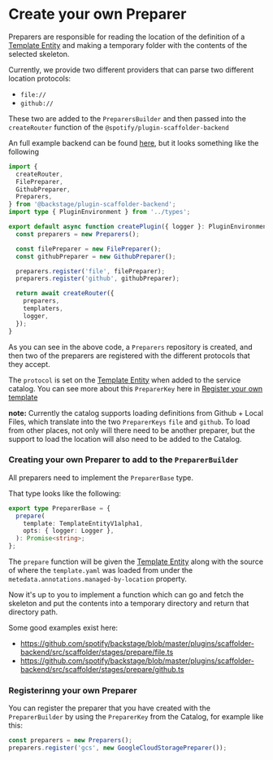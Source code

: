 # Create your own Preparer

Preparers are responsible for reading the location of the definition of a
[Template Entity](../software-catalog/descriptor-format.md#kind-template) and
making a temporary folder with the contents of the selected skeleton.

Currently, we provide two different providers that can parse two different
location protocols:

- `file://`
- `github://`

These two are added to the `PreparersBuilder` and then passed into the
`createRouter` function of the `@spotify/plugin-scaffolder-backend`

An full example backend can be found
[here](https://github.com/spotify/backstage/blob/d91c10f654475a60829fa33a5c81018e517a319a/packages/backend/src/plugins/scaffolder.ts),
but it looks something like the following

```ts
import {
  createRouter,
  FilePreparer,
  GithubPreparer,
  Preparers,
} from '@backstage/plugin-scaffolder-backend';
import type { PluginEnvironment } from '../types';

export default async function createPlugin({ logger }: PluginEnvironment) {
  const preparers = new Preparers();

  const filePreparer = new FilePreparer();
  const githubPreparer = new GithubPreparer();

  preparers.register('file', filePreparer);
  preparers.register('github', githubPreparer);

  return await createRouter({
    preparers,
    templaters,
    logger,
  });
}
```

As you can see in the above code, a `Preparers` repository is created, and then
two of the preparers are registered with the different protocols that they
accept.

The `protocol` is set on the
[Template Entity](../software-catalog/descriptor-format.md#kind-template) when
added to the service catalog. You can see more about this `PreparerKey` here in
[Register your own template](./register-your-own-template.md)

**note:** Currently the catalog supports loading definitions from Github + Local
Files, which translate into the two `PreparerKeys` `file` and `github`. To load
from other places, not only will there need to be another preparer, but the
support to load the location will also need to be added to the Catalog.

### Creating your own Preparer to add to the `PreparerBuilder`

All preparers need to implement the `PreparerBase` type.

That type looks like the following:

```ts
export type PreparerBase = {
  prepare(
    template: TemplateEntityV1alpha1,
    opts: { logger: Logger },
  ): Promise<string>;
};
```

The `prepare` function will be given the
[Template Entity](../software-catalog/descriptor-format.md#kind-template) along
with the source of where the `template.yaml` was loaded from under the
`metedata.annotations.managed-by-location` property.

Now it's up to you to implement a function which can go and fetch the skeleton
and put the contents into a temporary directory and return that directory path.

Some good examples exist here:

- https://github.com/spotify/backstage/blob/master/plugins/scaffolder-backend/src/scaffolder/stages/prepare/file.ts
- https://github.com/spotify/backstage/blob/master/plugins/scaffolder-backend/src/scaffolder/stages/prepare/github.ts

### Registerinng your own Preparer

You can register the preparer that you have created with the `PreparerBuilder`
by using the `PreparerKey` from the Catalog, for example like this:

```ts
const preparers = new Preparers();
preparers.register('gcs', new GoogleCloudStoragePreparer());
```
